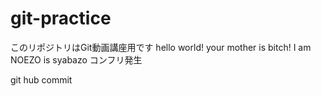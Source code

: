 # git-practice
このリポジトリはGit動画講座用です
hello world! your mother is bitch!
I am NOEZO is syabazo
コンフリ発生

git hub commit
